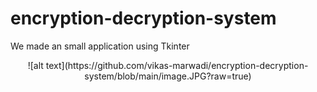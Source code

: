 # encryption-decryption-system
We made an small application using Tkinter

<div align="center">
![alt text](https://github.com/vikas-marwadi/encryption-decryption-system/blob/main/image.JPG?raw=true)
</div>
